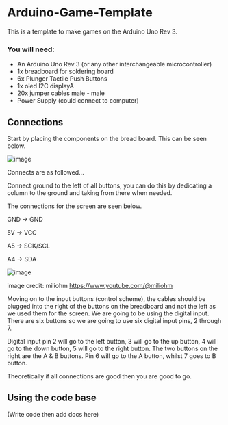 # Arduino-Game-Template

This is a template to make games on the Arduino Uno Rev 3.

### You will need:

- An Arduino Uno Rev 3 (or any other interchangeable microcontroller)
- 1x breadboard for soldering board
- 6x Plunger Tactile Push Buttons
- 1x oled I2C displayA
- 20x jumper cables male - male
- Power Supply (could connect to computer)

## Connections

Start by placing the components on the bread board. This can be seen below.

![image](https://github.com/ChobbyCode/Arduino-Game-Template/assets/100038952/4c409093-bbe5-4743-8f30-2a2f817c0953)

Connects are as followed...

Connect ground to the left of all buttons, you can do this by dedicating a column to the ground and taking from there when needed.

The connections for the screen are seen below. 

GND -> GND

5V -> VCC

A5 -> SCK/SCL

A4 -> SDA

![image](https://github.com/ChobbyCode/Arduino-Game-Template/assets/100038952/7d0a16e6-1476-4097-8d09-b5c68d4bac44)

image credit: miliohm https://www.youtube.com/@miliohm

Moving on to the input buttons (control scheme), the cables should be plugged into the right of the buttons on the breadboard and not the left as we used them for the screen. 
We are going to be using the digital input. There are six buttons so we are going to use six digital input pins, 2 through 7.

Digital input pin 2 will go to the left button, 3 will go to the up button, 4 will go to the down button, 5 will go to the right button. The two buttons on the right are the A & B buttons.
Pin 6 will go to the A button, whilst 7 goes to  B button.

Theoretically if all connections are good then you are good to go.

## Using the code base

(Write code then add docs here)
